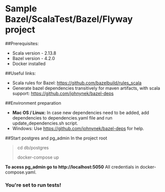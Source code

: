 # Sample Bazel/ScalaTest/Bazel/Flyway project
##Prerequisites:
- Scala version - 2.13.8
- Bazel version - 4.2.0
- Docker installed

##Useful links:
- Scala rules for Bazel: https://github.com/bazelbuild/rules_scala
- Generate bazel dependencies transitively for maven artifacts, with scala support: https://github.com/johnynek/bazel-deps

##Environment preparation
- **Mac OS / Linux:** In case new dependencies need to be added, add dependencies to dependencies.yaml file and run update_dependencies.sh script.
- Windows: Use https://github.com/johnynek/bazel-deps for help.

##Start postgres and pg_admin
In the project root
> cd db/postgres
> 
> docker-compose up

**To acess pg_admin go to http://localhost:5050**
All credentials in docker-compose.yaml.

### You're set to run tests!


